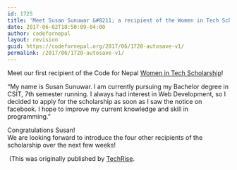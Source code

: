 ```yaml
---
id: 1725
title: 'Meet Susan Sunuwar &#8211; a recipient of the Women in Tech Scholarship'
date: 2017-06-02T18:50:09-04:00
author: codefornepal
layout: revision
guid: https://codefornepal.org/2017/06/1720-autosave-v1/
permalink: /2017/06/1720-autosave-v1/
---
```

<span id="fbPhotoSnowliftCaption" class="fbPhotosPhotoCaption" tabindex="0" data-ft="{&quot;tn&quot;:&quot;K&quot;}"><span class="hasCaption">Meet our first recipient of the Code for Nepal <a href="https://codefornepal.org/2017/01/code-for-nepal-launches-scholarship-program-to-empower-women-in-nepal/">Women in Tech Scholarship</a>!</span></span>

&#8220;My name is Susan Sunuwar. I am currently pursuing my Bachelor degree in CSIT, 7th semester running. I always had interest in Web Development, so I decided to apply for the scholarship as soon as I saw the notice on facebook. I hope to improve my current knowledge and skill in programming.&#8221;

Congratulations Susan!  
We are looking forward to introduce the four other recipients of the scholarship over the next few weeks!

<div id="fbPhotoSnowliftProductsTagList" class="pts fbPhotoProductsTagList">
</div>

<div id="fbPhotoSnowliftProductTags" class="fbPhotoProductTags">
   (This was originally published by <a href="https://www.facebook.com/techrisenepal/photos/a.208287659565833.1073741828.200095187051747/382258965502034/?type=3&theater">TechRise</a>.
</div>